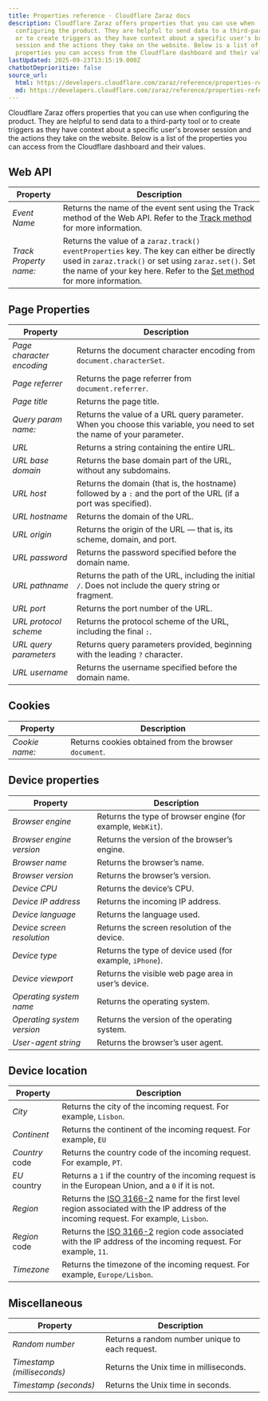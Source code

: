 ```yaml
---
title: Properties reference · Cloudflare Zaraz docs
description: Cloudflare Zaraz offers properties that you can use when
  configuring the product. They are helpful to send data to a third-party tool
  or to create triggers as they have context about a specific user's browser
  session and the actions they take on the website. Below is a list of the
  properties you can access from the Cloudflare dashboard and their values.
lastUpdated: 2025-09-23T13:15:19.000Z
chatbotDeprioritize: false
source_url:
  html: https://developers.cloudflare.com/zaraz/reference/properties-reference/
  md: https://developers.cloudflare.com/zaraz/reference/properties-reference/index.md
---
```


Cloudflare Zaraz offers properties that you can use when configuring the product. They are helpful to send data to a third-party tool or to create triggers as they have context about a specific user's browser session and the actions they take on the website. Below is a list of the properties you can access from the Cloudflare dashboard and their values.

## Web API

| Property | Description |
| - | - |
| *Event Name* | Returns the name of the event sent using the Track method of the Web API. Refer to the [Track method](https://developers.cloudflare.com/zaraz/web-api/track/) for more information. |
| *Track Property name:* | Returns the value of a `zaraz.track()` `eventProperties` key. The key can either be directly used in `zaraz.track()` or set using `zaraz.set()`. Set the name of your key here. Refer to the [Set method](https://developers.cloudflare.com/zaraz/web-api/set/) for more information. |

## Page Properties

| Property | Description |
| - | - |
| *Page character encoding* | Returns the document character encoding from `document.characterSet`. |
| *Page referrer* | Returns the page referrer from `document.referrer`. |
| *Page title* | Returns the page title. |
| *Query param name:* | Returns the value of a URL query parameter. When you choose this variable, you need to set the name of your parameter. |
| *URL* | Returns a string containing the entire URL. |
| *URL base domain* | Returns the base domain part of the URL, without any subdomains. |
| *URL host* | Returns the domain (that is, the hostname) followed by a `:` and the port of the URL (if a port was specified). |
| *URL hostname* | Returns the domain of the URL. |
| *URL origin* | Returns the origin of the URL — that is, its scheme, domain, and port. |
| *URL password* | Returns the password specified before the domain name. |
| *URL pathname* | Returns the path of the URL, including the initial `/`. Does not include the query string or fragment. |
| *URL port* | Returns the port number of the URL. |
| *URL protocol scheme* | Returns the protocol scheme of the URL, including the final `:`. |
| *URL query parameters* | Returns query parameters provided, beginning with the leading `?` character. |
| *URL username* | Returns the username specified before the domain name. |

## Cookies

| Property | Description |
| - | - |
| *Cookie name:* | Returns cookies obtained from the browser `document`. |

## Device properties

| Property | Description |
| - | - |
| *Browser engine* | Returns the type of browser engine (for example, `WebKit`). |
| *Browser engine version* | Returns the version of the browser’s engine. |
| *Browser name* | Returns the browser’s name. |
| *Browser version* | Returns the browser’s version. |
| *Device CPU* | Returns the device’s CPU. |
| *Device IP address* | Returns the incoming IP address. |
| *Device language* | Returns the language used. |
| *Device screen resolution* | Returns the screen resolution of the device. |
| *Device type* | Returns the type of device used (for example, `iPhone`). |
| *Device viewport* | Returns the visible web page area in user’s device. |
| *Operating system name* | Returns the operating system. |
| *Operating system version* | Returns the version of the operating system. |
| *User-agent string* | Returns the browser’s user agent. |

## Device location

| Property | Description |
| - | - |
| *City* | Returns the city of the incoming request. For example, `Lisbon`. |
| *Continent* | Returns the continent of the incoming request. For example, `EU` |
| *Country* code | Returns the country code of the incoming request. For example, `PT`. |
| *EU* country | Returns a `1` if the country of the incoming request is in the European Union, and a `0` if it is not. |
| *Region* | Returns the [ISO 3166-2](https://en.wikipedia.org/wiki/ISO_3166-2) name for the first level region associated with the IP address of the incoming request. For example, `Lisbon`. |
| *Region* code | Returns the [ISO 3166-2](https://en.wikipedia.org/wiki/ISO_3166-2) region code associated with the IP address of the incoming request. For example, `11`. |
| *Timezone* | Returns the timezone of the incoming request. For example, `Europe/Lisbon`. |

## Miscellaneous

| Property | Description |
| - | - |
| *Random number* | Returns a random number unique to each request. |
| *Timestamp (milliseconds)* | Returns the Unix time in milliseconds. |
| *Timestamp (seconds)* | Returns the Unix time in seconds. |
